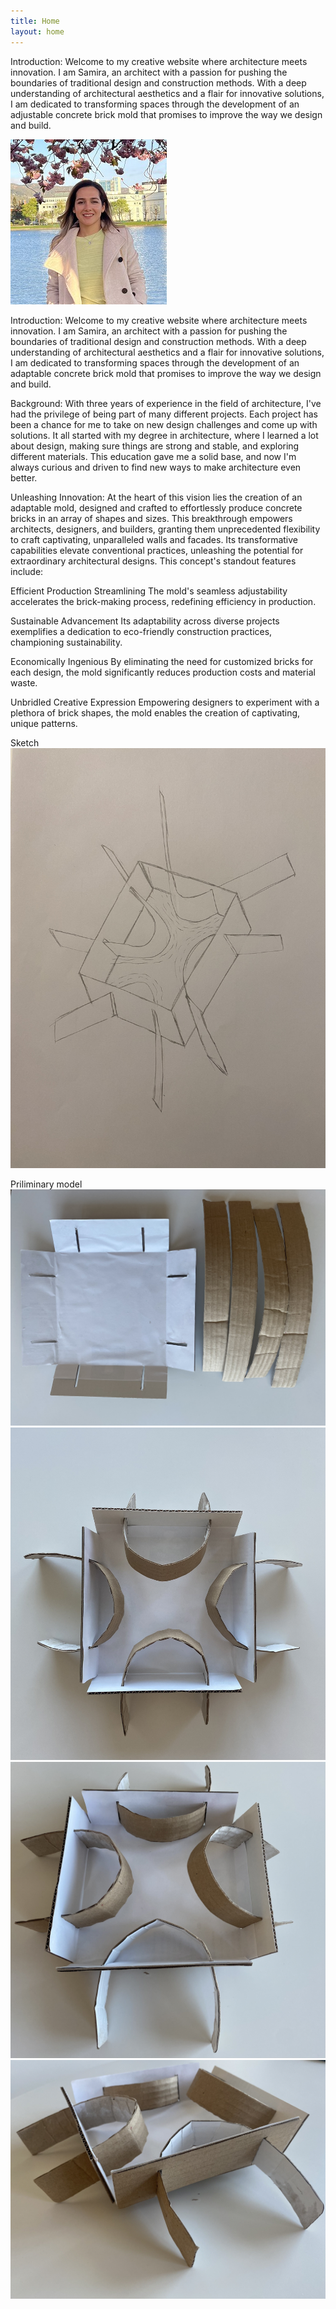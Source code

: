 ```yaml
---
title: Home
layout: home
---
```


Introduction:
Welcome to my creative website where architecture meets innovation. I am Samira, an architect with a passion for pushing the boundaries of traditional design and construction methods. With a deep understanding of architectural aesthetics and a flair for innovative solutions, I am dedicated to transforming spaces through the development of an adjustable concrete brick mold that promises to improve the way we design and build.

![Profile Picture](image/ProfilePicture_3.png)

Introduction:
Welcome to my creative website where architecture meets innovation. I am Samira, an architect with a passion for pushing the boundaries of traditional design and construction methods. With a deep understanding of architectural aesthetics and a flair for innovative solutions, I am dedicated to transforming spaces through the development of an adaptable concrete brick mold that promises to improve the way we design and build.

Background:
With three years of experience in the field of architecture, I've had the privilege of being part of many different projects. Each project has been a chance for me to take on new design challenges and come up with solutions. It all started with my degree in architecture, where I learned a lot about design, making sure things are strong and stable, and exploring different materials. This education gave me a solid base, and now I'm always curious and driven to find new ways to make architecture even better.

Unleashing Innovation:
At the heart of this vision lies the creation of an adaptable mold, designed and crafted to effortlessly produce concrete bricks in an array of shapes and sizes. This breakthrough empowers architects, designers, and builders, granting them unprecedented flexibility to craft captivating, unparalleled walls and facades. Its transformative capabilities elevate conventional practices, unleashing the potential for extraordinary architectural designs. This concept's standout features include:

Efficient Production Streamlining
The mold's seamless adjustability accelerates the brick-making process, redefining efficiency in production.

Sustainable Advancement
Its adaptability across diverse projects exemplifies a dedication to eco-friendly construction practices, championing sustainability.

Economically Ingenious
By eliminating the need for customized bricks for each design, the mold significantly reduces production costs and material waste.

Unbridled Creative Expression
Empowering designers to experiment with a plethora of brick shapes, the mold enables the creation of captivating, unique patterns.

Sketch
![Profile Picture](image/sketch.jpg)

Priliminary model
![Profile Picture](image/model1.jpg)
![Profile Picture](image/model2.jpg)
![Profile Picture](image/model3.jpg)
![Profile Picture](image/model4.jpg)
